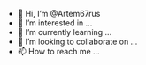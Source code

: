 - 👋 Hi, I’m @Artem67rus
- 👀 I’m interested in ...
- 🌱 I’m currently learning ...
- 💞️ I’m looking to collaborate on ...
- 📫 How to reach me ...

<!---
Artem67rus/Artem67rus is a ✨ special ✨ repository because its `README.md` (this file) appears on your GitHub profile.
You can click the Preview link to take a look at your changes.
--->

